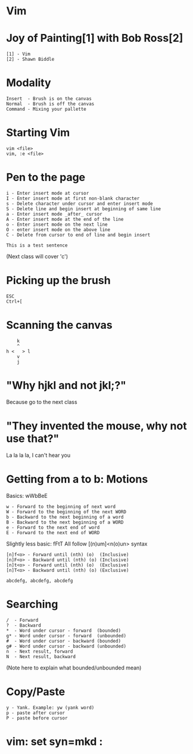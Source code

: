 # Vim

Joy of Painting[1] with Bob Ross[2]
=

	[1] - Vim
	[2] - Shawn Biddle

Modality
===

	Insert  - Brush is on the canvas
	Normal  - Brush is off the canvas
	Command - Mixing your pallette

Starting Vim
===

	vim <file>
	vim, :e <file>

Pen to the page
===

	i - Enter insert mode at cursor
	I - Enter insert mode at first non-blank character
	s - Delete character under cursor and enter insert mode
	S - Delete line and begin insert at beginning of same line
	a - Enter insert mode _after_ cursor
	A - Enter insert mode at the end of the line
	o - Enter insert mode on the next line
	O - enter insert mode on the above line
	C - Delete from cursor to end of line and begin insert

	This is a test sentence
	
(Next class will cover 'c')

Picking up the brush
===

	ESC
	Ctrl+[

Scanning the canvas
===

	    k
	    ^
	h <   > l
	    v
	    j

"Why hjkl and not jkl;?"
===
Because go to the next class

"They invented the mouse, why not use that?"
===
La la la la, I can't hear you

Getting from a to b: Motions
===
Basics: wWbBeE

	w - Forward to the beginning of next word
	W - Forward to the beginning of the next WORD
	b - Backward to the next beginning of a word
	B - Backward to the next beginning of a WORD
	e - Forward to the next end of word
	E - Forward to the next end of WORD

Slightly less basic: fFtT
All follow [(n)um]<verb><n(o)un> syntax

	[n]f<o> - Forward until (nth) (o)  (Inclusive)
	[n]F<o> - Backward until (nth) (o) (Inclusive)
	[n]t<o> - Forward until (nth) (o)  (Exclusive)
	[n]T<o> - Backward until (nth) (o) (Exclusive)

	abcdefg, abcdefg, abcdefg

Searching
===

	/  - Forward
	?  - Backward
	*  - Word under cursor - forward  (bounded)
	g* - Word under cursor - forward  (unbounded)
	#  - Word under cursor - backward (bounded)
	g# - Word under cursor - backward (unbounded)
	n  - Next result, forward
	N  - Next result, backward

(Note here to explain what bounded/unbounded mean)

Copy/Paste
===

	y - Yank. Example: yw (yank word)
	p - paste after cursor
	P - paste before cursor

# vim: set syn=mkd :
